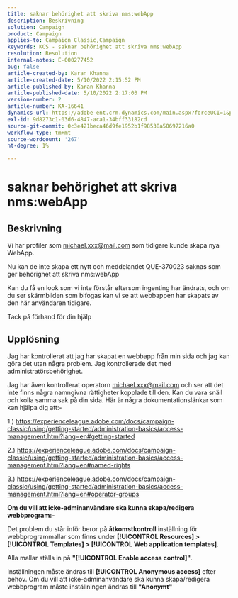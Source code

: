 ```yaml
---
title: saknar behörighet att skriva nms:webApp
description: Beskrivning
solution: Campaign
product: Campaign
applies-to: Campaign Classic,Campaign
keywords: KCS - saknar behörighet att skriva nms:webApp
resolution: Resolution
internal-notes: E-000277452
bug: false
article-created-by: Karan Khanna
article-created-date: 5/10/2022 2:15:52 PM
article-published-by: Karan Khanna
article-published-date: 5/10/2022 2:17:03 PM
version-number: 2
article-number: KA-16641
dynamics-url: https://adobe-ent.crm.dynamics.com/main.aspx?forceUCI=1&pagetype=entityrecord&etn=knowledgearticle&id=8fb70db0-6bd0-ec11-a7b5-00224809c556
exl-id: 9d8273c1-03d6-4847-aca1-34bff33182cd
source-git-commit: 0c3e421beca46d9fe1952b1f98538a50697216a0
workflow-type: tm+mt
source-wordcount: '267'
ht-degree: 1%

---
```


# saknar behörighet att skriva nms:webApp

## Beskrivning


Vi har profiler som michael.xxx@mail.com som tidigare kunde skapa nya WebApp.

Nu kan de inte skapa ett nytt och meddelandet QUE-370023 saknas som ger behörighet att skriva nms:webApp

Kan du få en look som vi inte förstår eftersom ingenting har ändrats, och om du ser skärmbilden som bifogas kan vi se att webbappen har skapats av den här användaren tidigare.

Tack på förhand för din hjälp


## Upplösning


Jag har kontrollerat att jag har skapat en webbapp från min sida och jag kan göra det utan några problem. Jag kontrollerade det med administratörsbehörighet.

Jag har även kontrollerat operatorn michael.xxx@mail.com och ser att det inte finns några namngivna rättigheter kopplade till den. Kan du vara snäll och kolla samma sak på din sida. Här är några dokumentationslänkar som kan hjälpa dig att:-

1.) https://experienceleague.adobe.com/docs/campaign-classic/using/getting-started/administration-basics/access-management.html?lang=en#getting-started

2.) https://experienceleague.adobe.com/docs/campaign-classic/using/getting-started/administration-basics/access-management.html?lang=en#named-rights

3.) https://experienceleague.adobe.com/docs/campaign-classic/using/getting-started/administration-basics/access-management.html?lang=en#operator-groups



<b>Om du vill att icke-adminanvändare ska kunna skapa/redigera webbprogram:-</b>

Det problem du står inför beror på <b>åtkomstkontroll</b> inställning för webbprogrammallar som finns under <b>[!UICONTROL Resources] > [!UICONTROL Templates] > [!UICONTROL Web application templates]</b>.

Alla mallar ställs in på <b>&quot;[!UICONTROL Enable access control]&quot;</b>.

Inställningen måste ändras till <b>[!UICONTROL Anonymous access]</b> efter behov. Om du vill att icke-adminanvändare ska kunna skapa/redigera webbprogram måste inställningen ändras till <b>&quot;Anonymt&quot;</b>

